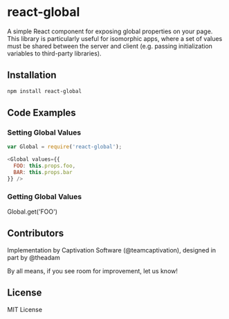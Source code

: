 react-global
============

A simple React component for exposing global properties on your page. This library is particularly useful for isomorphic apps, where a set of values must be shared between the server and client (e.g. passing initialization variables to third-party libraries).

## Installation
```sh
npm install react-global
```

## Code Examples

### Setting Global Values

```js
var Global = require('react-global');

<Global values={{
  FOO: this.props.foo,
  BAR: this.props.bar
}} />

```

### Getting Global Values

Global.get('FOO')

## Contributors

Implementation by Captivation Software (@teamcaptivation), designed in part by @theadam

By all means, if you see room for improvement, let us know!

## License

MIT License


